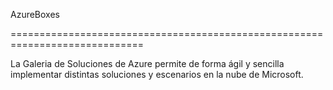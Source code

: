 AzureBoxes

=============================================================================

La Galeria de Soluciones de Azure permite de forma ágil y sencilla implementar distintas soluciones y escenarios en la nube de Microsoft.

